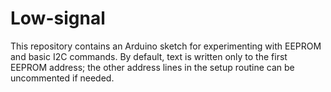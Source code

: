 # Low-signal

This repository contains an Arduino sketch for experimenting with EEPROM and basic I2C commands. By default, text is written only to the first EEPROM address; the other address lines in the setup routine can be uncommented if needed.
